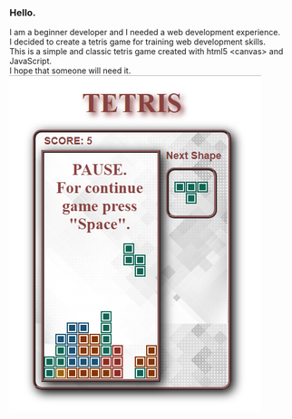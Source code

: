 <h3> Hello.</h3>
I am a beginner developer and I needed a web development experience.<br>
I decided to create a tetris game for training web development skills.<br>
This is a simple and classic tetris game created with html5 &lt;canvas&gt; and JavaScript.<br>
I hope that someone will need it.
<img src="screenshot.png">
